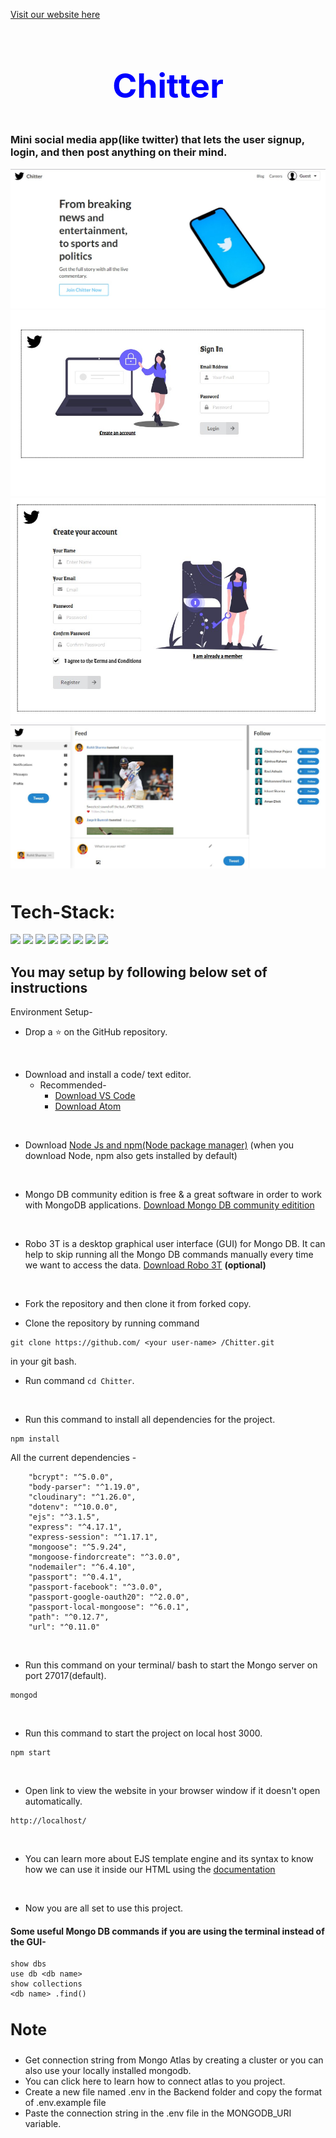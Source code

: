 [Visit our website here](https://chitter-5kfj.onrender.com/)
<div align="center">
<h2 style="text-align:center;font-size:53px;color:red"><span style="color:blue">Chitter
</div>

<h3>Mini social media app(like twitter) that lets the user signup, login, and then post anything on their mind.</h3>

<div align="center">
<img src="https://raw.githubusercontent.com/harshit9270/Chitter/main/snips/snip1.jpg" alt="img"/>
<br>
<img src="https://raw.githubusercontent.com/harshit9270/Chitter/main/snips/snip2.jpg" alt="img"/>
<br>
<img src="https://raw.githubusercontent.com/harshit9270/Chitter/main/snips/snip3.jpg" alt="img"/>
<br>
<img src="https://raw.githubusercontent.com/harshit9270/Chitter/main/snips/snip4.jpg" alt="img"/>
<br>
</div>


<h1 style="margin-top:50px">Tech-Stack:</h1>
<span>
<img src="https://img.shields.io/badge/html5%20-%23E34F26.svg?&style=for-the-badge&logo=html5&logoColor=white"/>
<img src="https://img.shields.io/badge/css3%20-%231572B6.svg?&style=for-the-badge&logo=css3&logoColor=white"/>
<img src="https://img.shields.io/badge/javascript%20-%23323330.svg?&style=for-the-badge&logo=javascript&logoColor=%23F7DF1E"/>
<img src="https://img.shields.io/badge/node.js%20-%2343853D.svg?&style=for-the-badge&logo=node.js&logoColor=white"/>
<img src="https://img.shields.io/badge/express.js%20-%23404d59.svg?&style=for-the-badge"/>
<img src="https://img.shields.io/badge/github%20-%23121011.svg?&style=for-the-badge&logo=github&logoColor=white"/>
<img src ="https://img.shields.io/badge/MongoDB-%234ea94b.svg?&style=for-the-badge&logo=mongodb&logoColor=white"/>
<img src="https://img.shields.io/badge/heroku%20-%23430098.svg?&style=for-the-badge&logo=heroku&logoColor=white"/> </span>


<h2>You may setup by following below set of instructions</h2>
Environment Setup-

* Drop a :star: on the GitHub repository.
<br/>

* Download and install a code/ text editor.
    - Recommended-
        - [Download VS Code](https://code.visualstudio.com/download)
        - [Download Atom](https://atom.io/)
<br/>

* Download [Node Js and npm(Node package manager)](https://nodejs.org/en/) (when you download Node, npm also gets installed by default)
<br/>

* Mongo DB community edition is free & a great software in order to work with MongoDB applications. [Download Mongo DB community editition](https://docs.mongodb.com/manual/administration/install-community/)
<br/>

* Robo 3T is a desktop graphical user interface (GUI) for Mongo DB. It can help to skip running all the Mongo DB commands manually every time we want to access the data. [Download Robo 3T](https://robomongo.org/download) **(optional)**
<br/>

* Fork the repository and then clone it from forked copy.

* Clone the repository by running command
```
git clone https://github.com/ <your user-name> /Chitter.git
```
in your git bash.
<br/>

* Run command `cd Chitter`.
<br/>

* Run this command to install all dependencies for the project.
```
npm install
```
All the current dependencies -
```
    "bcrypt": "^5.0.0",
    "body-parser": "^1.19.0",
    "cloudinary": "^1.26.0",
    "dotenv": "^10.0.0",
    "ejs": "^3.1.5",
    "express": "^4.17.1",
    "express-session": "^1.17.1",
    "mongoose": "^5.9.24",
    "mongoose-findorcreate": "^3.0.0",
    "nodemailer": "^6.4.10",
    "passport": "^0.4.1",
    "passport-facebook": "^3.0.0",
    "passport-google-oauth20": "^2.0.0",
    "passport-local-mongoose": "^6.0.1",
    "path": "^0.12.7",
    "url": "^0.11.0"
```
<br/>

* Run this command on your terminal/ bash to start the Mongo server on port 27017(default).
```
mongod
```
<br/>

* Run this command to start the project on local host 3000.
```
npm start
```
<br/>

* Open link to view the website in your browser window if it doesn't open automatically.
```
http://localhost/
```
<br/>

* You can learn more about EJS template engine and its syntax to know how we can use it inside our HTML using the [documentation](https://ejs.co/#docs)
<br/>

* Now you are all set to use this project.

#### Some useful Mongo DB commands if you are using the terminal instead of the GUI-
```
show dbs
use db <db name>
show collections
<db name> .find()
```
<h3 style="font-weight:bold;font-size:25px">Note</h3>
<ul>
<li> Get connection string from Mongo Atlas by creating a cluster or you can also use your locally installed mongodb. </li>
<li> You can click here to learn how to connect atlas to you project.</li>
<li> Create a new file named .env in the Backend folder and copy the format of .env.example file</li>
<li>Paste the connection string in the .env file in the MONGODB_URI variable.</li>

</ul>


